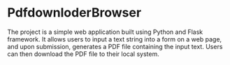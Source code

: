 # PdfdownloderBrowser
The project is a simple web application built using Python and Flask framework. It allows users to input a text string into a form on a web page, and upon submission, generates a PDF file containing the input text. Users can then download the PDF file to their local system.
